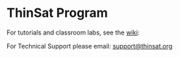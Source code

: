 # ThinSat Program

For tutorials and classroom labs, see the [wiki](https://github.com/VCSFA-MARS/ThinSat-Program/wiki):

For Technical Support please email: support@thinsat.org

